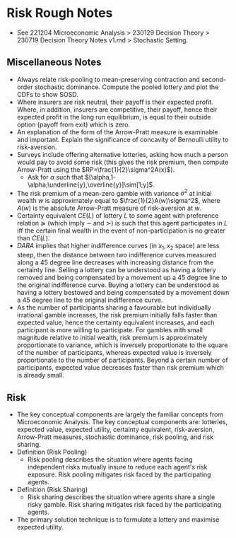 # Risk Rough Notes
- See 221204 Microeconomic Analysis > 230129 Decision Theory > 230719 Decision Theory Notes v1.md > Stochastic Setting.

## Miscellaneous Notes
- Always relate risk-pooling to mean-preserving contraction and second-order stochastic dominance. Compute the pooled lottery and plot the CDFs to show SOSD.
- Where insurers are risk neutral, their payoff is their expected profit. Where, in addition, insurers are competitive, their payoff, hence their expected profit in the long run equilibrium, is equal to their outside option (payoff from exit) which is zero.
- An explanation of the form of the Arrow-Pratt measure is examinable and important. Explain the significance of concavity of Bernoulli utility to risk-aversion.
- Surveys include offering alternative lotteries, asking how much a person would pay to avoid some risk (this gives the risk premium, then compute Arrow-Pratt using the $RP=\frac{1}{2}\sigma^2A(x)$).
	- Ask for $\alpha$ such that $[\alpha,1-\alpha;\underline{y},\overline{y}]\sim[1;y]$.
- The risk premium of a mean-zero gamble with variance $\sigma^2$ at initial wealth $w$ is approximately equal to $\frac{1}{2}A(w)\sigma^2$, where $A(w)$ is the absolute Arrow-Pratt measure of risk-aversion at $w$.
- Certainty equivalent $CE(L)$ of lottery $L$ to some agent with preference relation $\succeq$ (which imply $\sim$ and $\succ$) is such that this agent participates in $L$ iff the certain final wealth in the event of non-participation is no greater than $CE(L)$.
- $DARA$ implies that higher indifference curves (in $x_1,x_2$ space) are less steep, then the distance between two indifference curves measured along a 45 degree line decreases with increasing distance from the certainty line. Selling a lottery can be understood as having a lottery removed and being compensated by a movement up a 45 degree line to the original indifference curve. Buying a lottery can be understood as having a lottery bestowed and being compensated by a movement down a 45 degree line to the original indifference curve.
- As the number of participants sharing a favourable but individually irrational gamble increases, the risk premium initially falls faster than expected value, hence the certainty equivalent increases, and each participant is more willing to participate. For gambles with small magnitude relative to initial wealth, risk premium is approximately proportionate to variance, which is inversely proportionate to the square of the number of participants, whereas expected value is inversely proportionate to the number of participants. Beyond a certain number of participants, expected value decreases faster than risk premium which is already small.

## Risk
- The key conceptual components are largely the familiar concepts from Microeconomic Analysis. The key conceptual components are: lotteries, expected value, expected utility, certainty equivalent, risk-aversion, Arrow-Pratt measures, stochastic dominance, risk pooling, and risk sharing.
- Definition (Risk Pooling)
	- Risk pooling describes the situation where agents facing independent risks mutually insure to reduce each agent's risk exposure. Risk pooling mitigates risk faced by the participating agents.
- Definition (Risk Sharing)
	- Risk sharing describes the situation where agents share a single risky gamble. Risk sharing mitigates risk faced by the participating agents.
- The primary solution technique is to formulate a lottery and maximise expected utility.